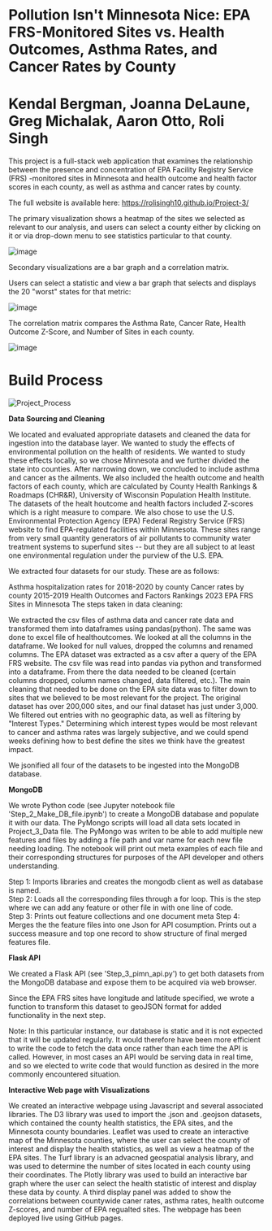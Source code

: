 # Pollution Isn't Minnesota Nice: EPA FRS-Monitored Sites vs. Health Outcomes, Asthma Rates, and Cancer Rates by County

# Kendal Bergman, Joanna DeLaune, Greg Michalak, Aaron Otto, Roli Singh

This project is a full-stack web application that examines the relationship between the presence and concentration of EPA Facility Registry Service (FRS) -monitored sites in Minnesota and health outcome and health factor scores in each county, as well as asthma and cancer rates by county.

The full website is available here: https://rolisingh10.github.io/Project-3/

The primary visualization shows a heatmap of the sites we selected as relevant to our analysis, and users can select a county either by clicking on it or via drop-down menu to see statistics particular to that county.

![image](https://github.com/rolisingh10/Project-3/assets/102549713/01f106ef-5d91-4831-8e9f-29ab9300c42d)

Secondary visualizations are a bar graph and a correlation matrix.

Users can select a statistic and view a bar graph that selects and displays the 20 "worst" states for that metric:

![image](https://github.com/rolisingh10/Project-3/assets/102549713/3b9542da-f3c7-497a-bf03-74f0c6361948)

The correlation matrix compares the Asthma Rate, Cancer Rate, Health Outcome Z-Score, and Number of Sites in each county.

![image](https://github.com/rolisingh10/Project-3/assets/102549713/b5741af1-b692-4370-8603-286f8616fced)

# Build Process
![Project_Process](https://github.com/rolisingh10/Project-3/assets/102549713/3e60bdc1-331c-437b-afe8-8c75fb867158)

**Data Sourcing and Cleaning**

We located and evaluated appropriate datasets and cleaned the data for ingestion into the database layer. We wanted to study the effects of environmental pollution on the health of residents. We wanted to study these effects locally, so we chose Minnesota and we further divided the state into counties. After narrowing down, we concluded to include asthma and cancer as the ailments. We also included the health outcome and health factors of each county, which are calculated by County Health Rankings & Roadmaps (CHR&R), University of Wisconsin Population Health Institute. The datasets of the healt houtcome and health factors included Z-scores which is a right measure to compare. We also chose to use the U.S. Environmental Protection Agency (EPA) Federal Registry Service (FRS) website to find EPA-regulated facilities within Minnesota. These sites range from very small quantity generators of air pollutants to community water treatment systems to superfund sites -- but they are all subject to at least one environmental regulation under the purview of the U.S. EPA. 

We extracted four datasets for our study. These are as follows:

Asthma hospitalization rates for 2018-2020 by county
Cancer rates by county 2015-2019
Health Outcomes and Factors Rankings 2023
EPA FRS Sites in Minnesota
The steps taken in data cleaning:

We extracted the csv files of asthma data and cancer rate data and transformed them into dataframes using pandas(python). The same was done to excel file of healthoutcomes. We looked at all the columns in the dataframe. We looked for null values, dropped the columns and renamed columns. The EPA dataset was extracted as a csv after a query of the EPA FRS website. The csv file was read into pandas via python and transformed into a dataframe. From there the data needed to be cleaned (certain columns dropped, column names changed, data filtered, etc.). The main cleaning that needed to be done on the EPA site data was to filter down to sites that we believed to be most relevant for the project. The original dataset has over 200,000 sites, and our final dataset has just under 3,000. We filtered out entries with no geographic data, as well as filtering by "Interest Types." Determining which interest types would be most relevant to cancer and asthma rates was largely subjective, and we could spend weeks defining how to best define the sites we think have the greatest impact. 

We jsonified all four of the datasets to be ingested into the MongoDB database. 

**MongoDB**

We wrote Python code (see Jupyter notebook file 'Step_2_Make_DB_file.ipynb') to create a MongoDB database and populate it with our data.  The PyMongo scripts will load all data sets located in Project_3_Data file.  The PyMongo was writen to be able to add multiple new features and files by adding a file path and var name for each new file needing loading.  The notebook will print out meta examples of each file and their corresponding structures for purposes of the API developer and others understanding. 

Step 1: Imports libraries and creates the mongodb client as well as database is named.  
Step 2: Loads all the corresponding files through a for loop. This is the step where we can add any feature or other file in with one line of code.  
Step 3: Prints out feature collections and one document meta
Step 4: Merges the the feature files into one Json for API cosumption. Prints out a success measure and top one record to show structure of final merged features file.  

**Flask API**

We created a Flask API (see 'Step_3_pimn_api.py') to get both datasets from the MongoDB database and expose them to be acquired via web browser.

Since the EPA FRS sites have longitude and latitude specified, we wrote a function to transform this dataset to geoJSON format for added functionality in the next step.

Note: In this particular instance, our database is static and it is not expected that it will be updated regularly. It would therefore have been more efficient to write the code to fetch the data once rather than each time the API is called. However, in most cases an API would be serving data in real time, and so we elected to write code that would function as desired in the more commonly encountered situation.

**Interactive Web page with Visualizations**

We created an interactive webpage using Javascript and several associated libraries. The D3 library was used to import the .json and .geojson datasets, which contained the county health statistics, the EPA sites, and the Minnesota county boundaries. Leaflet was used to create an interactive map of the Minnesota counties, where the user can select the county of interest and display the health statistics, as well as view a heatmap of the EPA sites. The Turf library is an advacned geospatial analysis library, and was used to determine the number of sites located in each county using their coordinates. The Plotly library was used to build an interactive bar graph where the user can select the health statistic of interest and display these data by county. A third display panel was added to show the correlations between countywide caner rates, asthma rates, health outcome Z-scores, and number of EPA regualted sites. The webpage has been deployed live using GitHub pages.
